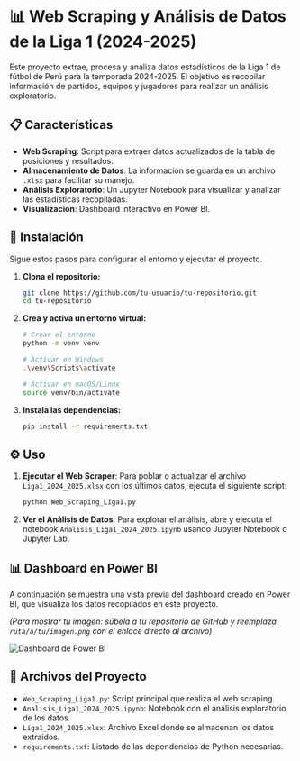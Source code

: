 # 📊 Web Scraping y Análisis de Datos de la Liga 1 (2024-2025)

Este proyecto extrae, procesa y analiza datos estadísticos de la Liga 1 de fútbol de Perú para la temporada 2024-2025. El objetivo es recopilar información de partidos, equipos y jugadores para realizar un análisis exploratorio.

## 📋 Características

-   **Web Scraping**: Script para extraer datos actualizados de la tabla de posiciones y resultados.
-   **Almacenamiento de Datos**: La información se guarda en un archivo `.xlsx` para facilitar su manejo.
-   **Análisis Exploratorio**: Un Jupyter Notebook para visualizar y analizar las estadísticas recopiladas.
-   **Visualización**: Dashboard interactivo en Power BI.

## 🚀 Instalación

Sigue estos pasos para configurar el entorno y ejecutar el proyecto.

1.  **Clona el repositorio:**
    ```bash
    git clone https://github.com/tu-usuario/tu-repositorio.git
    cd tu-repositorio
    ```

2.  **Crea y activa un entorno virtual:**
    ```bash
    # Crear el entorno
    python -m venv venv

    # Activar en Windows
    .\venv\Scripts\activate

    # Activar en macOS/Linux
    source venv/bin/activate
    ```

3.  **Instala las dependencias:**
    ```bash
    pip install -r requirements.txt
    ```

## ⚙️ Uso

1.  **Ejecutar el Web Scraper**:
    Para poblar o actualizar el archivo `Liga1_2024_2025.xlsx` con los últimos datos, ejecuta el siguiente script:
    ```bash
    python Web_Scraping_Liga1.py
    ```

2.  **Ver el Análisis de Datos**:
    Para explorar el análisis, abre y ejecuta el notebook `Analisis_Liga1_2024_2025.ipynb` usando Jupyter Notebook o Jupyter Lab.

## 📊 Dashboard en Power BI

A continuación se muestra una vista previa del dashboard creado en Power BI, que visualiza los datos recopilados en este proyecto.

*(Para mostrar tu imagen: súbela a tu repositorio de GitHub y reemplaza `ruta/a/tu/imagen.png` con el enlace directo al archivo)*

![Dashboard de Power BI](ruta/a/tu/imagen.png)

## 📂 Archivos del Proyecto

-   `Web_Scraping_Liga1.py`: Script principal que realiza el web scraping.
-   `Analisis_Liga1_2024_2025.ipynb`: Notebook con el análisis exploratorio de los datos.
-   `Liga1_2024_2025.xlsx`: Archivo Excel donde se almacenan los datos extraídos.
-   `requirements.txt`: Listado de las dependencias de Python necesarias.
